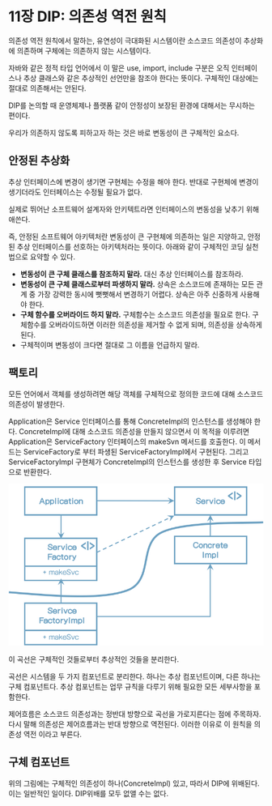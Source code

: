 # 11장 DIP: 의존성 역전 원칙

의존성 역전 원칙에서 말하는, 유연성이 극대화된 시스템이란 소스코드 의존성이 추상화에 의존하며 구체에는 의존하지 않는 시스템이다.

자바와 같은 정적 타입 언어에서 이 말은 use, import, include 구분은 오직 인터페이스나 추상 클래스와 같은 추상적인 선언만을 참조야 한다는 뜻이다. 구체적인 대상에는 절대로 의존해서는 안된다.

DIP를 논의할 때 운영체제나 플랫폼 같이 안정성이 보장된 환경에 대해서는 무시하는 편이다.

우리가 의존하지 않도록 피하고자 하는 것은 바로 변동성이 큰 구체적인 요소다. 



## 안정된 추상화

추상 인터페이스에 변경이 생기면 구현체는 수정을 해야 한다. 반대로 구현체에 변경이 생기더라도 인터페이스는 수정될 필요가 없다.

실제로 뛰어난 소프트웨어 설계자와 안키텍트라면 인터페이스의 변동성을 낮추기 위해 애쓴다.

즉, 안정된 소프트웨어 아키텍처란 변동성이 큰 구현체에 의존하는 일은 지양하고, 안정된 추상 인터페이스를 선호하는 아키텍처라는 뜻이다.
아래와 같이 구체적인 코딩 실천법으로 요약할 수 있다.

* **변동성이 큰 구체 클래스를 참조하지 말라.**
    대신 추상 인터페이스를 참조하라.
* **변동성이 큰 구체 클래스로부터 파생하지 말라.** 
    상속은 소스코드에 존재하는 모든 관계 중 가장 강력한 동시에 뻣뻣해서 변경하기 어렵다. 상속은 아주 신중하게 사용해야 한다.
* **구체 함수를 오버라이드 하지 말라.** 
    구체함수는 소스코드 의존성을 필요로 한다. 구체함수를 오버라이드하면 이러한 의존성을 제거할 수 없게 되며, 의존성을 상속하게 된다.
* 구체적이며 변동성이 크다면 절대로 그 이름을 언급하지 말라.



## 팩토리

모든 언어에서 객체를 생성하려면 해당 객체를 구체적으로 정의한 코드에 대해 소스코드 의존성이 발생한다.

Application은 Service 인터페이스를 통해 ConcreteImpl의 인스턴스를 생성해야 한다. ConcreteImpl에 대해 소스코드 의존성을 만들지 않으면서 이 목적을 이루려면 Application은 ServiceFactory 인터페이스의 makeSvn 메서드를 호출한다. 이 메서드는 ServiceFactory로 부터 파생된 ServiceFactoryImpl에서 구현된다. 그리고 ServiceFactoryImpl 구현체가 ConcreteImpl의 인스턴스를 생성한 후 Service 타입으로 반환한다.

<img src="chapter-11.assets/image-20201217185317967.png" alt="image-20201217185317967" style="zoom:67%;" />



이 곡선은 구체적인 것들로부터 추상적인 것들을 분리한다.

곡선은 시스템을 두 가지 컴포넌트로 분리한다. 하나는 추상 컴포넌트이며, 다른 하나는 구체 컴포넌트다. 추상 컴포넌트는 업무 규칙을 다루기 위해 필요한 모든 세부사항을 포함한다.

제어흐름은 소스코드 의존성과는 정반대 방향으로 곡선을 가로지른다는 점에 주목하자. 다시 말해 의존성은 제어흐름과는 반대 방향으로 역전된다. 이러한 이유로 이 원칙을 의존성 역전 이라고 부른다.



## 구체 컴포넌트

위의 그림에는 구체적인 의존성이 하나(ConcreteImpl) 있고, 따라서 DIP에 위배된다. 이는 일반적인 일이다. DIP위배를 모두 없앨 수는 없다.